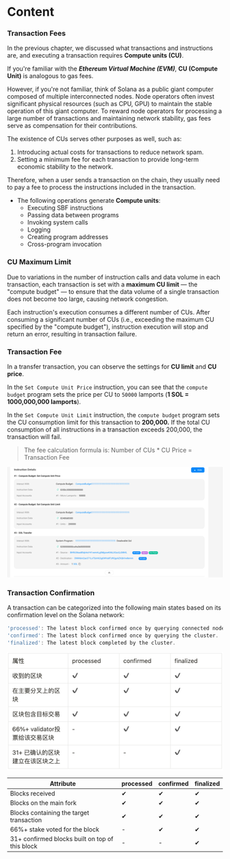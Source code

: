 # Content

### Transaction Fees

In the previous chapter, we discussed what transactions and instructions are, and executing a transaction requires **Compute units (CU)**.

If you're familiar with the ***Ethereum Virtual Machine (EVM)***, **CU (Compute Unit)** is analogous to gas fees.

However, if you're not familiar, think of Solana as a public giant computer composed of multiple interconnected nodes. Node operators often invest significant physical resources (such as CPU, GPU) to maintain the stable operation of this giant computer. To reward node operators for processing a large number of transactions and maintaining network stability, gas fees serve as compensation for their contributions.

The existence of CUs serves other purposes as well, such as:

1. Introducing actual costs for transactions to reduce network spam.
2. Setting a minimum fee for each transaction to provide long-term economic stability to the network.

Therefore, when a user sends a transaction on the chain, they usually need to pay a fee to process the instructions included in the transaction.

- The following operations generate **Compute units**:
    - Executing SBF instructions
    - Passing data between programs
    - Invoking system calls
    - Logging
    - Creating program addresses
    - Cross-program invocation

### CU Maximum Limit

Due to variations in the number of instruction calls and data volume in each transaction, each transaction is set with a **maximum CU limit** — the "compute budget" — to ensure that the data volume of a single transaction does not become too large, causing network congestion.

Each instruction's execution consumes a different number of CUs. After consuming a significant number of CUs (i.e., exceeding the maximum CU specified by the "compute budget"), instruction execution will stop and return an error, resulting in transaction failure.

### Transaction Fee

In a transfer transaction, you can observe the settings for **CU limit** and **CU price**.

In the `Set Compute Unit Price` instruction, you can see that the `compute budget` program sets the price per CU to `50000` lamports (**1 SOL = 1000,000,000 lamports**).

In the `Set Compute Unit Limit` instruction, the `compute budget` program sets the CU consumption limit for this transaction to **200,000.** If the total CU consumption of all instructions in a transaction exceeds 200,000, the transaction will fail.

> The fee calculation formula is: Number of CUs * CU Price = Transaction Fee
> 

![Untitled.png](./img/2-1.png)

### Transaction Confirmation

A transaction can be categorized into the following main states based on its confirmation level on the Solana network:

```jsx
'processed': The latest block confirmed once by querying connected nodes.
'confirmed': The latest block confirmed once by querying the cluster.
'finalized': The latest block completed by the cluster.
```

![Untitled.png](./img/2-2.png)

| Attribute | processed | confirmed | finalized |
| --- | --- | --- | --- |
| Blocks received | ✔ | ✔ | ✔ |
| Blocks on the main fork | ✔ | ✔ | ✔ |
| Blocks containing the target transaction | ✔ | ✔ | ✔ |
| 66%+ stake voted for the block | - | ✔ | ✔ |
| 31+ confirmed blocks built on top of this block | - | - | ✔ |
